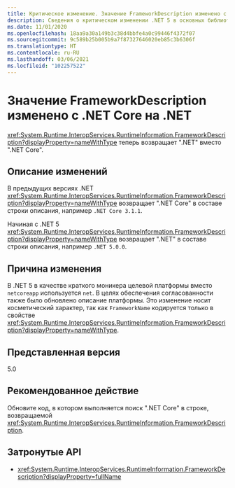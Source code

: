```yaml
---
title: Критическое изменение. Значение FrameworkDescription изменено с .NET Core на .NET
description: Сведения о критическом изменении .NET 5 в основных библиотеках .NET, где RuntimeInformation.FrameworkDescription теперь возвращает ".NET" вместо ".NET Core".
ms.date: 11/01/2020
ms.openlocfilehash: 18aa9a30a149b3c38d4bbfe4a0c99446f4372f07
ms.sourcegitcommit: 9c589b25b005b9a7f87327646020eb85c3b6306f
ms.translationtype: HT
ms.contentlocale: ru-RU
ms.lasthandoff: 03/06/2021
ms.locfileid: "102257522"
---
```

# <a name="frameworkdescriptions-value-is-net-instead-of-net-core"></a>Значение FrameworkDescription изменено с .NET Core на .NET

<xref:System.Runtime.InteropServices.RuntimeInformation.FrameworkDescription?displayProperty=nameWithType> теперь возвращает ".NET" вместо ".NET Core".

## <a name="change-description"></a>Описание изменений

В предыдущих версиях .NET <xref:System.Runtime.InteropServices.RuntimeInformation.FrameworkDescription?displayProperty=nameWithType> возвращает ".NET Core" в составе строки описания, например `.NET Core 3.1.1`.

Начиная с .NET 5 <xref:System.Runtime.InteropServices.RuntimeInformation.FrameworkDescription?displayProperty=nameWithType> возвращает ".NET" в составе строки описания, например `.NET 5.0.0`.

## <a name="reason-for-change"></a>Причина изменения

В .NET 5 в качестве краткого моникера целевой платформы вместо `netcoreapp` используется `net`. В целях обеспечения согласованности также было обновлено описание платформы. Это изменение носит косметический характер, так как `FrameworkName` кодируется только в свойстве <xref:System.Runtime.InteropServices.RuntimeInformation.FrameworkDescription?displayProperty=nameWithType>.

## <a name="version-introduced"></a>Представленная версия

5.0

## <a name="recommended-action"></a>Рекомендованное действие

Обновите код, в котором выполняется поиск ".NET Core" в строке, возвращаемой <xref:System.Runtime.InteropServices.RuntimeInformation.FrameworkDescription>.

## <a name="affected-apis"></a>Затронутые API

- <xref:System.Runtime.InteropServices.RuntimeInformation.FrameworkDescription?displayProperty=fullName>

<!--

### Category

Core .NET libraries

### Affected APIs

- `P:System.Runtime.InteropServices.RuntimeInformation.FrameworkDescription`

-->
